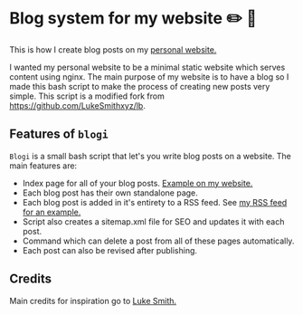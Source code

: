 # Blog system for my website :pencil2: :orange_book:
This is how I create blog posts on my [personal website.](https://miikanissi.com)

I wanted my personal website to be a minimal static website which serves content using nginx. The main purpose of my website is to have a blog so I made this bash script to make the process of creating new posts very simple. This script is a modified fork from https://github.com/LukeSmithxyz/lb.

## Features of `blogi`

`Blogi` is a small bash script that let's you write blog posts on a website. The main features are:

- Index page for all of your blog posts. [Example on my website.](https://miikanissi.com/blogindex)
- Each blog post has their own standalone page.
- Each blog post is added in it's entirety to a RSS feed. See [my RSS feed for an example.](https://miikanissi.com/rss.xml)
- Script also creates a sitemap.xml file for SEO and updates it with each post.
- Command which can delete a post from all of these pages automatically.
- Each post can also be revised after publishing.

## Credits
Main credits for inspiration go to [Luke Smith.](https://github.com/LukeSmithxyz/lb)
